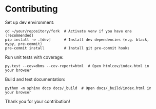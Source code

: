# Contributing

Set up dev environment:
```shell
cd ~/your/repository/fork  # Activate venv if you have one (recommended)
pip install -e .[dev]      # Install dev dependencies (e.g. black, mypy, pre-commit)
pre-commit install         # Install git pre-commit hooks
```

Run unit tests with coverage:

```shell
py.test --cov=dbms --cov-report=html  # Open htmlcov/index.html in your browser
```

Build and test documentation:

```shell
python -m sphinx docs docs/_build  # Open docs/_build/index.html in your browser
```

Thank you for your contribution!
